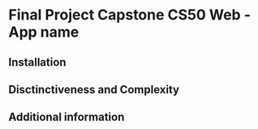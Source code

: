 # Final Project Capstone CS50 Web - App name

## Installation

## Disctinctiveness and Complexity

## Additional information